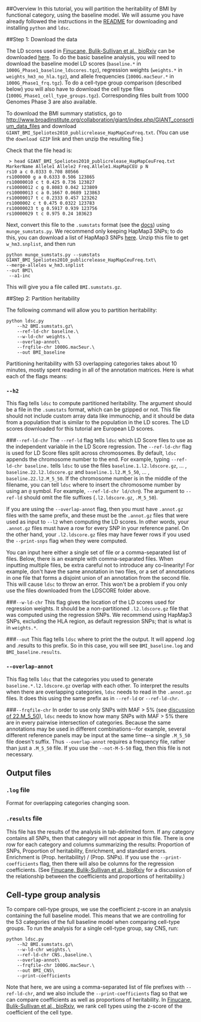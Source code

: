 ##Overview 
In this tutorial, you will partition the heritability of BMI by functional category, using the baseline model. We will assume you have already followed the instructions in the [README](https://github.com/bulik/ldsc) for downloading and installing `python` and `ldsc`. 

##Step 1: Download the data 

The LD scores used in [Finucane, Bulik-Sullivan et al., bioRxiv](http://biorxiv.org/content/early/2015/01/23/014241) can be downloaded [here](http://data.broadinstitute.org/alkesgroup/LDSCORE/). To do the basic baseline analysis, you will need to download the baseline model LD scores (`baseline.*` in `1000G_Phase1_baseline_ldscores.tgz`), regression weights (`weights.*` in `weights_hm3_no_hla.tgz`), and allele frequencies (`1000G.mac5eur.*` in `1000G_Phase1_frq.tgz`). To do a cell-type group comparison (described below) you will also have to download the cell type files (`1000G_Phase1_cell_type_groups.tgz`). Corresponding files built from 1000 Genomes Phase 3 are also available.

To download the BMI summary statistics, go to http://www.broadinstitute.org/collaboration/giant/index.php/GIANT_consortium_data_files and download `GIANT_BMI_Speliotes2010_publicrelease_HapMapCeuFreq.txt`. (You can use the `download GZIP` link and then unzip the resulting file.)

Check that the file head is:

	 > head GIANT_BMI_Speliotes2010_publicrelease_HapMapCeuFreq.txt 
	MarkerName Allele1 Allele2 Freq.Allele1.HapMapCEU p N
	rs10 a c 0.0333 0.708 80566
	rs1000000 g a 0.6333 0.506 123865
	rs10000010 c t 0.425 0.736 123827
	rs10000012 c g 0.8083 0.042 123809
	rs10000013 c a 0.1667 0.0689 123863
	rs10000017 t c 0.2333 0.457 123262
	rs1000002 c t 0.475 0.0322 123783
	rs10000023 t g 0.5917 0.939 123756
	rs10000029 t c 0.975 0.24 103623

Next, convert this file to the `.sumstats` format (see the [docs](../docs/file_formats_sumstats.txt)) using `munge_sumstats.py`. We recommend only keeping HapMap3 SNPs; to do this, you can download a list of HapMap3 SNPs [here](https://data.broadinstitute.org/alkesgroup/LDSCORE/w_hm3.snplist.bz2). Unzip this file to get `w_hm3.snplist`, and then run

	python munge_sumstats.py --sumstats GIANT_BMI_Speliotes2010_publicrelease_HapMapCeuFreq.txt\
	--merge-alleles w_hm3.snplist 
	--out BMI\
	 --a1-inc

This will give you a file called `BMI.sumstats.gz`.


##Step 2: Partition heritability 

The following command will allow you to partition heritability: 

	python ldsc.py 
		--h2 BMI.sumstats.gz\
		--ref-ld-chr baseline.\ 
		--w-ld-chr weights.\
		--overlap-annot\
		--frqfile-chr 1000G.mac5eur.\
		--out BMI_baseline
		
Partitioning heritability with 53 overlapping categories takes about 10 minutes, mostly spent reading in all of the annotation matrices. Here is what each of the flags means: 

### `--h2` 
This flag tells `ldsc` to compute partitioned heritability. The argument should be a file in the `.sumstats` format, which can be gzipped or not.  This file should not include custom array data like immunochip, and it should be data from a population that is similar to the population in the LD scores. The LD scores downloaded for this tutorial are European LD scores.

###`--ref-ld-chr` 
The `--ref-ld` flag tells `ldsc` which LD Score files to use as the independent variable in the LD Score regression. The `--ref-ld-chr` flag is used for LD Score files split across chromosomes. By default, `ldsc` appends the chromosome number to the end. For example, typing `--ref-ld-chr baseline.` tells `ldsc` to use the files `baseline.1.l2.ldscore.gz`, ... , `baseline.22.l2.ldscore.gz` and `baseline.1.l2.M_5_50`, ... , `baseline.22.l2.M_5_50`. If the chromosome number is in the middle of the filename, you can tell `ldsc` where to insert the chromosome number by using an `@` symbol. For example, `--ref-ld-chr ld/chr@`. The argument to `--ref-ld` should omit the file suffixes (`.l2.ldscore.gz`, `.M_5_50`). 

If you are using the `--overlap-annot` flag, then you must have `.annot.gz` files with the same prefix, and these must be the `.annot.gz` files that were used as input to `--l2` when computing the LD scores. In other words, your `.annot.gz` files must have a row for every SNP in your reference panel. On the other hand, your `.l2.ldscore.gz` files may have fewer rows if you used the `--print-snps` flag when they were computed.

You can input here either a single set of file or a comma-separated list of files. Below, there is an example with comma-separated files. When inputting multiple files, be extra careful not to introduce any co-linearity! For example, don't have the same annotation in two files, or a set of annotations in one file that forms a disjoint union of an annotation from the second file. This will cause `ldsc` to throw an error. This won't be a problem if you only use the files downloaded from the LDSCORE folder above.

###`--w-ld-chr`
This flag gives the location of the LD scores used for regression weights. It should be a non-partitioned `.l2.ldscore.gz` file that was computed using the regression SNPs. We recommend using HapMap3 SNPs, excluding the HLA region, as default regression SNPs; that is what is in `weights.*`.

###`--out`
This flag tells `ldsc` where to print the the output. It will append .log and .results to this prefix. So in this case, you will see `BMI_baseline.log` and `BMI_baseline.results`.

### `--overlap-annot`
This flag tells `ldsc` that the categories you used to generate `baseline.*.l2.ldscore.gz` overlap with each other. To interpret the results when there are overlapping categories, `ldsc` needs to read in the `.annot.gz` files. It does this using the same prefix as in `--ref-ld` or `--ref-ld-chr`. 

###`--frqfile-chr`
In order to use only SNPs with MAF > 5% (see [discussion of 22.M_5_50](https://github.com/bulik/ldsc/wiki/LD-Score-Estimation-Tutorial#22l2m-22l2m_5_50)), `ldsc` needs to know how many SNPs with MAF > 5% there are in every pairwise intersection of categories. Because the same annotations may be used in different combinations--for example, several different reference panels may be input at the same time--a single `.M_5_50` file doesn't suffix. Thus `--overlap-annot` requires a frequency file, rather than just a `.M_5_50` file. If you use the `--not-M-5-50` flag, then this file is not necessary.

## Output files

### `.log` file

Format for overlapping categories changing soon.

### `.results` file

This file has the results of the analysis in tab-delimited form. If any category contains all SNPs, then that category will not appear in this file. There is one row for each category and columns summarizing the results: Proportion of SNPs, Proportion of heritability, Enrichment, and standard errors. Enrichment is (Prop. heritability) / (Prop. SNPs). If you use the `--print-coefficients` flag, then there will also be columns for the regression coefficients. (See [Finucane, Bulik-Sullivan et al., bioRxiv](http://biorxiv.org/content/early/2015/01/23/014241) for a discussion of the relationship between the coefficients and proportions of heritability.)

## Cell-type group analysis

To compare cell-type groups, we use the coefficient z-score in an analysis containing the full baseline model. This means that we are controlling for the 53 categories of the full baseline model when comparing cell-type groups. To run the analysis for a single cell-type group, say CNS, run:

	python ldsc.py 
		--h2 BMI.sumstats.gz\
		--w-ld-chr weights.\
		--ref-ld-chr CNS.,baseline.\
		--overlap-annot\
		--frqfile-chr 1000G.mac5eur.\
		--out BMI_CNS\
		--print-coefficients

Note that here, we are using a comma-separated list of file prefixes with `--ref-ld-chr`, and we also include the `--print-coefficients` flag so that we can compare coefficients as well as proportions of heritability. In [Finucane, Bulik-Sullivan et al., bioRxiv](http://biorxiv.org/content/early/2015/01/23/014241), we rank cell types using the z-score of the coefficient of the cell type. 